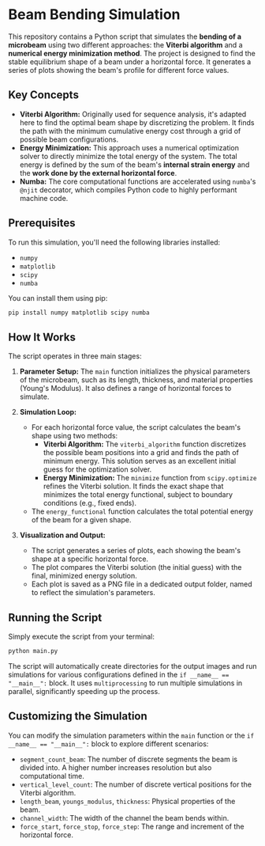 # Beam Bending Simulation

This repository contains a Python script that simulates the **bending of a microbeam** using two different approaches: the **Viterbi algorithm** and a **numerical energy minimization method**. The project is designed to find the stable equilibrium shape of a beam under a horizontal force. It generates a series of plots showing the beam's profile for different force values.

## Key Concepts

  * **Viterbi Algorithm:** Originally used for sequence analysis, it's adapted here to find the optimal beam shape by discretizing the problem. It finds the path with the minimum cumulative energy cost through a grid of possible beam configurations.
  * **Energy Minimization:** This approach uses a numerical optimization solver to directly minimize the total energy of the system. The total energy is defined by the sum of the beam's **internal strain energy** and the **work done by the external horizontal force**.
  * **Numba:** The core computational functions are accelerated using `numba`'s `@njit` decorator, which compiles Python code to highly performant machine code.

## Prerequisites

To run this simulation, you'll need the following libraries installed:

  * `numpy`
  * `matplotlib`
  * `scipy`
  * `numba`

You can install them using pip:

```bash
pip install numpy matplotlib scipy numba
```

## How It Works

The script operates in three main stages:

1.  **Parameter Setup:** The `main` function initializes the physical parameters of the microbeam, such as its length, thickness, and material properties (Young's Modulus). It also defines a range of horizontal forces to simulate.

2.  **Simulation Loop:**

      * For each horizontal force value, the script calculates the beam's shape using two methods:
          * **Viterbi Algorithm:** The `viterbi_algorithm` function discretizes the possible beam positions into a grid and finds the path of minimum energy. This solution serves as an excellent initial guess for the optimization solver.
          * **Energy Minimization:** The `minimize` function from `scipy.optimize` refines the Viterbi solution. It finds the exact shape that minimizes the total energy functional, subject to boundary conditions (e.g., fixed ends).
      * The `energy_functional` function calculates the total potential energy of the beam for a given shape.

3.  **Visualization and Output:**

      * The script generates a series of plots, each showing the beam's shape at a specific horizontal force.
      * The plot compares the Viterbi solution (the initial guess) with the final, minimized energy solution.
      * Each plot is saved as a PNG file in a dedicated output folder, named to reflect the simulation's parameters.

## Running the Script

Simply execute the script from your terminal:

```bash
python main.py
```

The script will automatically create directories for the output images and run simulations for various configurations defined in the `if __name__ == "__main__":` block. It uses `multiprocessing` to run multiple simulations in parallel, significantly speeding up the process.

## Customizing the Simulation

You can modify the simulation parameters within the `main` function or the `if __name__ == "__main__":` block to explore different scenarios:

  * `segment_count_beam`: The number of discrete segments the beam is divided into. A higher number increases resolution but also computational time.
  * `vertical_level_count`: The number of discrete vertical positions for the Viterbi algorithm.
  * `length_beam`, `youngs_modulus`, `thickness`: Physical properties of the beam.
  * `channel_width`: The width of the channel the beam bends within.
  * `force_start`, `force_stop`, `force_step`: The range and increment of the horizontal force.
